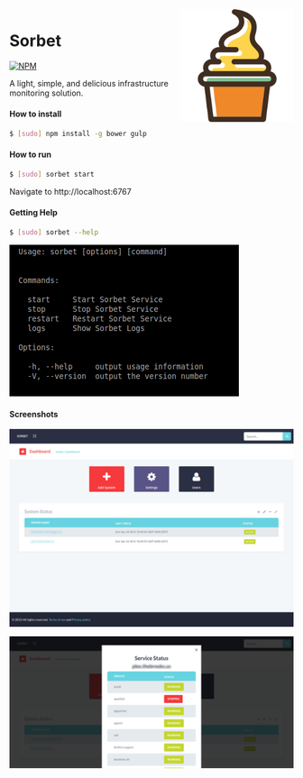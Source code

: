 <img src="https://raw.githubusercontent.com/matthiassb/sorbet/master/img/logo.png" width="200" align="right">

Sorbet
======================

[![NPM](https://nodei.co/npm/sorbet.png)](https://nodei.co/npm/sorbet/)

A light, simple, and delicious infrastructure monitoring solution.  


#### How to install
```bash
$ [sudo] npm install -g bower gulp
```

#### How to run
```bash
$ [sudo] sorbet start
```

Navigate to http://localhost:6767

#### Getting Help
```bash
$ [sudo] sorbet --help
```
![CLI Screenshot](https://raw.githubusercontent.com/matthiassb/sorbet/master/img/cli-help.png)


#### Screenshots

![Screenshot 1](https://raw.githubusercontent.com/matthiassb/sorbet/master/img/sorbet.png)

![Screenshot 1](https://raw.githubusercontent.com/matthiassb/sorbet/master/img/sorbet2.png)
